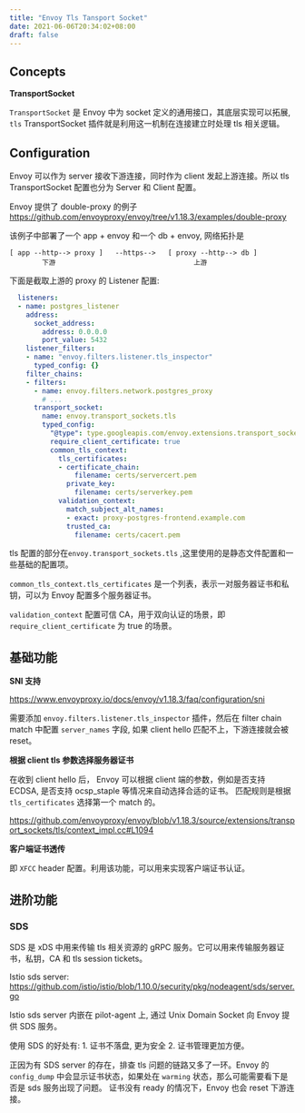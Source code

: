 ```yaml
---
title: "Envoy Tls Tansport Socket"
date: 2021-06-06T20:34:02+08:00
draft: false
---
```


## Concepts

**TransportSocket**

`TransportSocket` 是 Envoy 中为 socket 定义的通用接口，其底层实现可以拓展, `tls` TransportSocket 插件就是利用这一机制在连接建立时处理 tls 相关逻辑。

## Configuration

Envoy 可以作为 server 接收下游连接，同时作为 client 发起上游连接。所以 tls TransportSocket 配置也分为 Server 和 Client 配置。

Envoy 提供了 double-proxy 的例子
https://github.com/envoyproxy/envoy/tree/v1.18.3/examples/double-proxy

该例子中部署了一个 app + envoy 和一个 db + envoy, 网络拓扑是

```
[ app --http--> proxy ]   --https-->   [ proxy --http--> db ]
        下游                                  上游
```

下面是截取上游的 proxy 的 Listener 配置:

```yaml
  listeners:
  - name: postgres_listener
    address:
      socket_address:
        address: 0.0.0.0
        port_value: 5432
    listener_filters:
    - name: "envoy.filters.listener.tls_inspector"
      typed_config: {}
    filter_chains:
    - filters:
      - name: envoy.filters.network.postgres_proxy
        # ...
      transport_socket:
        name: envoy.transport_sockets.tls
        typed_config:
          "@type": type.googleapis.com/envoy.extensions.transport_sockets.tls.v3.DownstreamTlsContext
          require_client_certificate: true
          common_tls_context:
            tls_certificates:
            - certificate_chain:
                filename: certs/servercert.pem
              private_key:
                filename: certs/serverkey.pem
            validation_context:
              match_subject_alt_names:
              - exact: proxy-postgres-frontend.example.com
              trusted_ca:
                filename: certs/cacert.pem
```

tls 配置的部分在`envoy.transport_sockets.tls` ,这里使用的是静态文件配置和一些基础的配置项。

`common_tls_context.tls_certificates` 是一个列表，表示一对服务器证书和私钥，可以为 Envoy 配置多个服务器证书。

`validation_context` 配置可信 CA，用于双向认证的场景，即 `require_client_certificate` 为 true 的场景。

## 基础功能

**SNI 支持**

https://www.envoyproxy.io/docs/envoy/v1.18.3/faq/configuration/sni

需要添加 `envoy.filters.listener.tls_inspector` 插件，然后在 filter chain match 中配置 `server_names` 字段, 如果 client hello 匹配不上，下游连接就会被 reset。

**根据 client tls 参数选择服务器证书**

在收到 client hello 后， Envoy 可以根据 client 端的参数，例如是否支持 ECDSA, 是否支持 ocsp_staple 等情况来自动选择合适的证书。
匹配规则是根据 `tls_certificates` 选择第一个 match 的。

https://github.com/envoyproxy/envoy/blob/v1.18.3/source/extensions/transport_sockets/tls/context_impl.cc#L1094

**客户端证书透传**

即 `XFCC` header 配置。利用该功能，可以用来实现客户端证书认证。

## 进阶功能

### SDS

SDS 是 xDS 中用来传输 tls 相关资源的 gRPC 服务。它可以用来传输服务器证书，私钥，CA 和 tls session tickets。

Istio sds server: https://github.com/istio/istio/blob/1.10.0/security/pkg/nodeagent/sds/server.go

Istio sds server 内嵌在 pilot-agent 上, 通过 Unix Domain Socket 向 Envoy 提供 SDS 服务。

使用 SDS 的好处有: 1. 证书不落盘, 更为安全 2. 证书管理更加方便。

正因为有 SDS server 的存在，排查 tls 问题的链路又多了一环。Envoy 的 `config_dump` 中会显示证书状态，如果处在 `warming` 状态，那么可能需要看下是否是 sds 服务出现了问题。
证书没有 ready 的情况下，Envoy 也会 reset 下游连接。